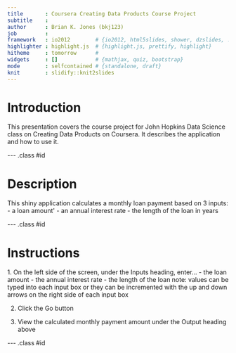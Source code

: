 ```yaml
---
title       : Coursera Creating Data Products Course Project
subtitle    : 
author      : Brian K. Jones (bkj123)
job         : 
framework   : io2012        # {io2012, html5slides, shower, dzslides, ...}
highlighter : highlight.js  # {highlight.js, prettify, highlight}
hitheme     : tomorrow      # 
widgets     : []            # {mathjax, quiz, bootstrap}
mode        : selfcontained # {standalone, draft}
knit        : slidify::knit2slides
---
```


<h1>Introduction</h1>
This presentation covers the course project for John Hopkins Data Science class on Creating Data Products on Coursera.  It describes the application and how to use it.

--- .class #id
<h1>Description</h1>
This shiny application calculates a monthly loan payment based on 3 inputs:
 - a loan amount'
 - an annual interest rate
 - the length of the loan in years

--- .class #id
<h1>Instructions</h1>
1. On the left side of the screen, under the Inputs heading, enter...
 - the loan amount
 - the annual interest rate
 - the length of the loan
note: values can be typed into each input box or they can be incremented with the up and down arrows on the right side of each input box

2. Click the Go button

3. View the calculated monthly payment amount under the Output heading above

--- .class #id 
